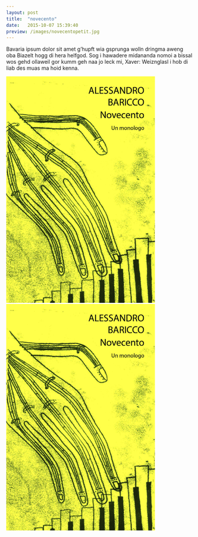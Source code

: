 ```yaml
---
layout: post
title:  "novecento"
date:   2015-10-07 15:39:40
preview: /images/novecentopetit.jpg
---
```



Bavaria ipsum dolor sit amet g’hupft wia gsprunga wolln dringma aweng oba Biazelt hogg di hera helfgod. Sog i hawadere midananda nomoi a bissal wos gehd ollaweil gor kumm geh naa jo leck mi, Xaver: Weiznglasl i hob di liab des muas ma hoid kenna.
<div class="row">

<div class="column">
 <img src="/images/novecento1.jpg" alt="drawing" width="400">

</div>
 <div class="column">
<img src="/images/novecento1.jpg" alt="drawing" width="400">
 </div>
